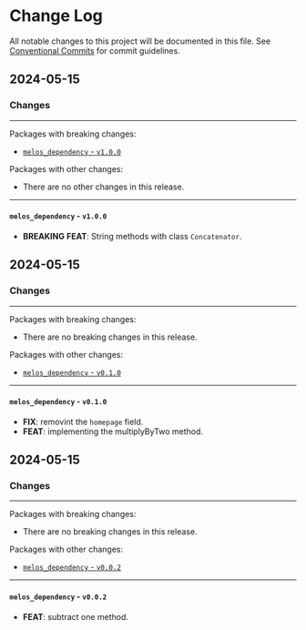 # Change Log

All notable changes to this project will be documented in this file.
See [Conventional Commits](https://conventionalcommits.org) for commit guidelines.

## 2024-05-15

### Changes

---

Packages with breaking changes:

 - [`melos_dependency` - `v1.0.0`](#melos_dependency---v100)

Packages with other changes:

 - There are no other changes in this release.

---

#### `melos_dependency` - `v1.0.0`

 - **BREAKING** **FEAT**: String methods with class `Concatenator`.


## 2024-05-15

### Changes

---

Packages with breaking changes:

 - There are no breaking changes in this release.

Packages with other changes:

 - [`melos_dependency` - `v0.1.0`](#melos_dependency---v010)

---

#### `melos_dependency` - `v0.1.0`

 - **FIX**: removint the `homepage` field.
 - **FEAT**: implementing the multiplyByTwo method.


## 2024-05-15

### Changes

---

Packages with breaking changes:

 - There are no breaking changes in this release.

Packages with other changes:

 - [`melos_dependency` - `v0.0.2`](#melos_dependency---v002)

---

#### `melos_dependency` - `v0.0.2`

 - **FEAT**: subtract one method.

